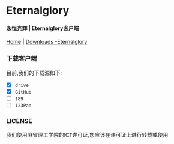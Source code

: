 # Eternalglory
#### 永恒光辉 | Eternalglory客户端<br>
[Home](https://etntl.top) | [Downloads -Eternalglory](https://EtNtL.TOP/Downloads)<br>

### 下载客户端
目前,我们的下载源如下:<br>
- [X] ``drive``<br>
- [X] ``GitHub``<br>
- [ ] ``189``<br>
- [ ] ``123Pan``<br>

### LICENSE
我们使用麻省理工学院的``MIT``许可证,您应该在许可证上进行转载或使用
